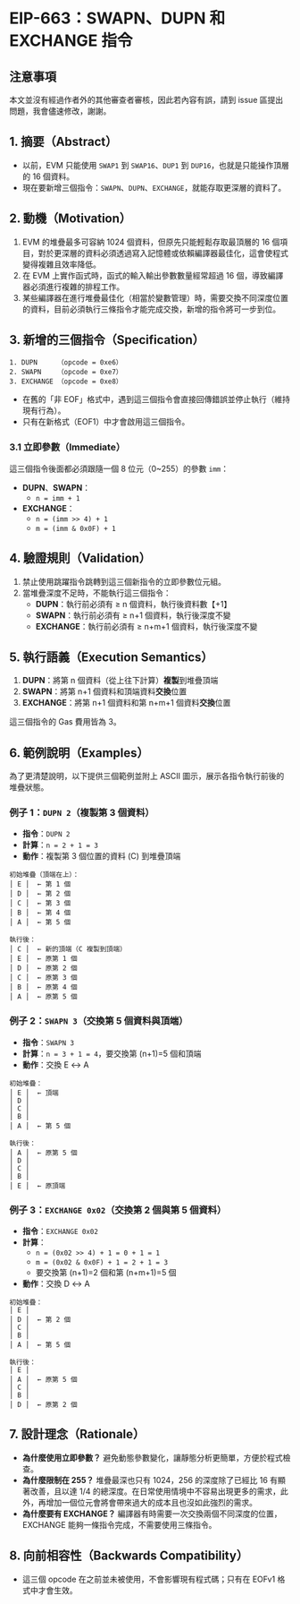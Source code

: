 # EIP-663：SWAPN、DUPN 和 EXCHANGE 指令

## 注意事項

本文並沒有經過作者外的其他審查者審核，因此若內容有誤，請到 issue 區提出問題，我會儘速修改，謝謝。

## 1. 摘要（Abstract）

* 以前，EVM 只能使用 `SWAP1` 到 `SWAP16`、`DUP1` 到 `DUP16`，也就是只能操作頂層的 16 個資料。
* 現在要新增三個指令：`SWAPN`、`DUPN`、`EXCHANGE`，就能存取更深層的資料了。

## 2. 動機（Motivation）

1. EVM 的堆疊最多可容納 1024 個資料，但原先只能輕鬆存取最頂層的 16 個項目，對於更深層的資料必須透過寫入記憶體或依賴編譯器最佳化，這會使程式變得複雜且效率降低。
2. 在 EVM 上實作函式時，函式的輸入輸出參數數量經常超過 16 個，導致編譯器必須進行複雜的排程工作。
3. 某些編譯器在進行堆疊最佳化（相當於變數管理）時，需要交換不同深度位置的資料，目前必須執行三條指令才能完成交換，新增的指令將可一步到位。

## 3. 新增的三個指令（Specification）

```text
1. DUPN     （opcode = 0xe6）
2. SWAPN    （opcode = 0xe7）
3. EXCHANGE （opcode = 0xe8）
```

* 在舊的「非 EOF」格式中，遇到這三個指令會直接回傳錯誤並停止執行（維持現有行為）。
* 只有在新格式（EOF1）中才會啟用這三個指令。

### 3.1 立即參數（Immediate）

這三個指令後面都必須跟隨一個 8 位元（0~255）的參數 `imm`：

* **DUPN**、**SWAPN**：
  * `n = imm + 1`
* **EXCHANGE**：
  * `n = (imm >> 4) + 1`
  * `m = (imm & 0x0F) + 1`

## 4. 驗證規則（Validation）

1. 禁止使用跳躍指令跳轉到這三個新指令的立即參數位元組。
2. 當堆疊深度不足時，不能執行這三個指令：
   * **DUPN**：執行前必須有 ≥ n 個資料，執行後資料數【+1】
   * **SWAPN**：執行前必須有 ≥ n+1 個資料，執行後深度不變
   * **EXCHANGE**：執行前必須有 ≥ n+m+1 個資料，執行後深度不變

## 5. 執行語義（Execution Semantics）

1. **DUPN**：將第 n 個資料（從上往下計算）**複製**到堆疊頂端
2. **SWAPN**：將第 n+1 個資料和頂端資料**交換**位置
3. **EXCHANGE**：將第 n+1 個資料和第 n+m+1 個資料**交換**位置

這三個指令的 Gas 費用皆為 3。

## 6. 範例說明（Examples）

為了更清楚說明，以下提供三個範例並附上 ASCII 圖示，展示各指令執行前後的堆疊狀態。

### 例子 1：`DUPN 2`（複製第 3 個資料）

* **指令**：`DUPN 2`
* **計算**：`n = 2 + 1 = 3`
* **動作**：複製第 3 個位置的資料 (C) 到堆疊頂端

```text
初始堆疊（頂端在上）：
│ E │  ← 第 1 個
│ D │  ← 第 2 個
│ C │  ← 第 3 個
│ B │  ← 第 4 個
│ A │  ← 第 5 個

執行後：
│ C │  ← 新的頂端（C 複製到頂端）
│ E │  ← 原第 1 個
│ D │  ← 原第 2 個
│ C │  ← 原第 3 個
│ B │  ← 原第 4 個
│ A │  ← 原第 5 個
```

### 例子 2：`SWAPN 3`（交換第 5 個資料與頂端）

* **指令**：`SWAPN 3`
* **計算**：`n = 3 + 1 = 4`，要交換第 (n+1)=5 個和頂端
* **動作**：交換 E ↔ A

```text
初始堆疊：
│ E │  ← 頂端
│ D │  
│ C │  
│ B │  
│ A │  ← 第 5 個

執行後：
│ A │  ← 原第 5 個
│ D │  
│ C │  
│ B │  
│ E │  ← 原頂端
```

### 例子 3：`EXCHANGE 0x02`（交換第 2 個與第 5 個資料）

* **指令**：`EXCHANGE 0x02`
* **計算**：
  * `n = (0x02 >> 4) + 1 = 0 + 1 = 1`
  * `m = (0x02 & 0x0F) + 1 = 2 + 1 = 3`
  * 要交換第 (n+1)=2 個和第 (n+m+1)=5 個
* **動作**：交換 D ↔ A

```text
初始堆疊：
│ E │  
│ D │  ← 第 2 個
│ C │  
│ B │  
│ A │  ← 第 5 個

執行後：
│ E │  
│ A │  ← 原第 5 個
│ C │  
│ B │  
│ D │  ← 原第 2 個
```

## 7. 設計理念（Rationale）

* **為什麼使用立即參數？**
  避免動態參數變化，讓靜態分析更簡單，方便於程式檢查。
* **為什麼限制在 255？**
  堆疊最深也只有 1024，256 的深度除了已經比 16 有顯著改善，且以達 1/4 的總深度。在日常使用情境中不容易出現更多的需求，此外，再增加一個位元會將會帶來過大的成本且也沒如此強烈的需求。
* **為什麼要有 EXCHANGE？**
  編譯器有時需要一次交換兩個不同深度的位置，EXCHANGE 能夠一條指令完成，不需要使用三條指令。

## 8. 向前相容性（Backwards Compatibility）

* 這三個 opcode 在之前並未被使用，不會影響現有程式碼；只有在 EOFv1 格式中才會生效。

